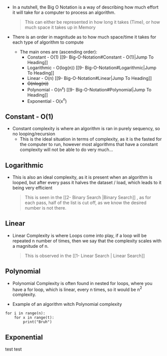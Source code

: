 
- In a nutshell, the Big O Notation is a way of describing how much effort it will take for a computer to process an algorithm.
	> This can either be represented in how long it takes (Time), or how much space it takes up in Memory


- There is an order in magnitude as to how much space/time it takes for each type of algorithm to compute
	- The main ones are (ascending order):
		- Constant - O(1)    [[9- Big-O-Notation#Constant - O(1)|Jump To Heading]]
		- Logarithmic - O(log(n)) [[9- Big-O-Notation#Logarithmic|Jump To Heading]]
		- Linear - O(n) [[9- Big-O-Notation#Linear|Jump To Heading]]
		- ~~O(nlog(n))~~
		- Polynomial - O(n$^x$) [[9- Big-O-Notation#Polynomial|Jump To Heading]]
		- Exponential - O(x$^n$)


## Constant - O(1)

- Constant complexity is where an algorithm is ran in purely sequency, so no looping/recursion
	- This is the ideal situation in terms of complexity, as it is the fasted for the computer to run, however most algorithms that have a constant complexity will not be able to do very much...






## Logarithmic

* This is also an ideal complexity, as it is present when an algorithm is looped, but after every pass it halves the dataset / load, which leads to it being very efficient
	>	This is seen in the [[2- Binary Search |Binary Search]] , as for each pass, half of the list is cut off, as we know the desired number is not there.



## Linear

- Linear Complexity is where Loops come into play, if a loop will be repeated n number of times, then we say that the complexity scales with a magnitude of n.
	> This is observed in the  [[1- Linear Search | Linear Search]]



## Polynomial

* Polynomial Complexity is often found in nested for loops, where you have a for loop, which is linear, every n times, so it would be n$^2$ complexity.

* Example of an algorithm witch Polynomial complexity
```
for i in range(n):
	for x in range(t):
		print("Bruh")
```



## Exponential




test test

























